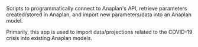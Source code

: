 Scripts to programmatically connect to Anaplan's API, retrieve parameters created/stored in Anaplan, and import new parameters/data into an Anaplan model.

Primarily, this app is used to import data/projections related to the COVID-19 crisis into existing Anaplan models.
